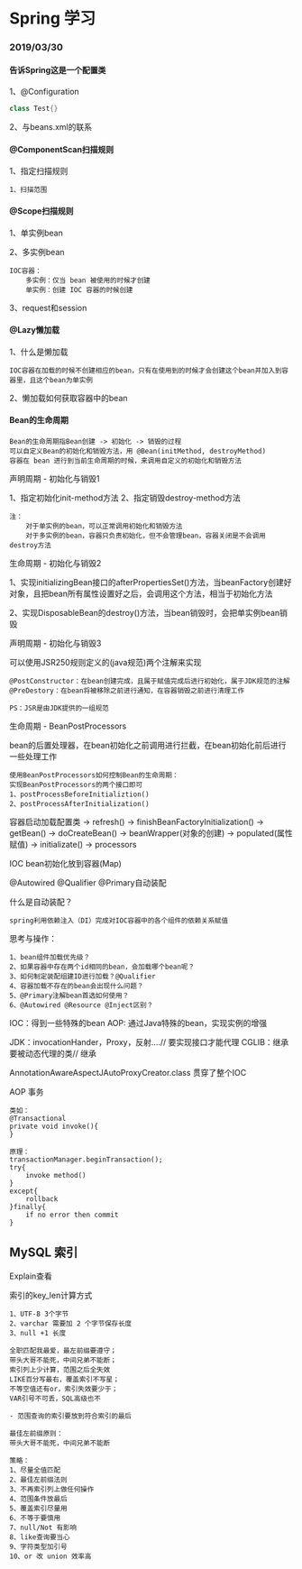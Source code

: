# Spring 学习

### 2019/03/30

#### 告诉Spring这是一个配置类

1、@Configuration
```JAVA
class Test{}
```
2、与beans.xml的联系

#### @ComponentScan扫描规则

1、指定扫描规则

    1、扫描范围
    
#### @Scope扫描规则

1、单实例bean

2、多实例bean

    IOC容器：
        多实例：仅当 bean 被使用的时候才创建
        单实例：创建 IOC 容器的时候创建

3、request和session

#### @Lazy懒加载

1、什么是懒加载

    IOC容器在加载的时候不创建相应的bean，只有在使用到的时候才会创建这个bean并加入到容器里，且这个bean为单实例

2、懒加载如何获取容器中的bean

#### Bean的生命周期

    Bean的生命周期指Bean创建 -> 初始化 -> 销毁的过程
    可以自定义Bean的初始化和销毁方法，用 @Bean(initMethod, destroyMethod)
    容器在 bean 进行到当前生命周期的时候，来调用自定义的初始化和销毁方法
    
声明周期 - 初始化与销毁1

1、指定初始化init-method方法
2、指定销毁destroy-method方法

    注：
        对于单实例的bean，可以正常调用初始化和销毁方法
        对于多实例的bean，容器只负责初始化，但不会管理bean，容器关闭是不会调用destroy方法

生命周期 - 初始化与销毁2

1、实现initializingBean接口的afterPropertiesSet()方法，当beanFactory创建好对象，且把bean所有属性设置好之后，会调用这个方法，相当于初始化方法

2、实现DisposableBean的destroy()方法，当bean销毁时，会把单实例bean销毁

声明周期 - 初始化与销毁3

可以使用JSR250规则定义的(java规范)两个注解来实现

    @PostConstructor：在bean创建完成，且属于赋值完成后进行初始化，属于JDK规范的注解
    @PreDestory：在bean将被移除之前进行通知，在容器销毁之前进行清理工作
    
    PS：JSR是由JDK提供的一组规范
    
生命周期 - BeanPostProcessors

bean的后置处理器，在bean初始化之前调用进行拦截，在bean初始化前后进行一些处理工作

    使用BeanPostProcessors如何控制Bean的生命周期：
    实现BeanPostProcessors的两个接口即可
    1、postProcessBeforeInitializtion()
    2、postProcessAfterInitialization()
    
容器启动加载配置类 -> refresh() -> finishBeanFactoryInitialization() -> getBean() -> doCreateBean() -> beanWrapper(对象的创建) -> populated(属性赋值) -> initializate() -> processors

IOC bean初始化放到容器(Map)

@Autowired @Qualifier @Primary自动装配

什么是自动装配？
    
    spring利用依赖注入（DI）完成对IOC容器中的各个组件的依赖关系赋值
    
思考与操作：

    1、bean组件加载优先级？
    2、如果容器中存在两个id相同的bean，会加载哪个bean呢？
    3、如何制定装配组建ID进行加载？@Qualifier
    4、容器加载不存在的bean会出现什么问题？
    5、@Primary注解bean首选如何使用？
    6、@Autowired @Resource @Inject区别？
    
IOC：得到一些特殊的bean
AOP: 通过Java特殊的bean，实现实例的增强

JDK：invocationHander，Proxy，反射....// 要实现接口才能代理
CGLIB：继承要被动态代理的类// 继承

AnnotationAwareAspectJAutoProxyCreator.class 贯穿了整个IOC

AOP 事务

    类如：
    @Transactional
    private void invoke(){
    }
    
    原理：
    transactionManager.beginTransaction();
    try{
        invoke method()
    }
    except{
        rollback
    }finally{
        if no error then commit
    }
    


## MySQL 索引

Explain查看

索引的key_len计算方式

    1、UTF-8 3个字节
    2、varchar 需要加 2 个字节保存长度
    3、null +1 长度
    
    全职匹配我最爱，最左前缀要遵守；
    带头大哥不能死，中间兄弟不能断；
    索引列上少计算，范围之后全失效
    LIKE百分写最右，覆盖索引不写星；
    不等空值还有or，索引失效要少于；
    VAR引号不可丢，SQL高级也不
    
    - 范围查询的索引要放到符合索引的最后
    
    最佳左前缀原则：
    带头大哥不能死，中间兄弟不能断
    
    策略：
    1、尽量全值匹配
    2、最佳左前缀法则
    3、不再索引列上做任何操作
    4、范围条件放最后
    5、覆盖索引尽量用
    6、不等于要慎用
    7、null/Not 有影响
    8、like查询要当心
    9、字符类型加引号
    10、or 改 union 效率高